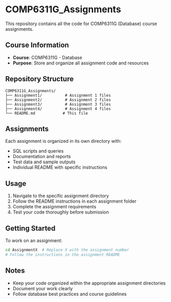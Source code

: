 # COMP6311G_Assignments

This repository contains all the code for COMP6311G (Database) course assignments.

## Course Information
- **Course**: COMP6311G - Database
- **Purpose**: Store and organize all assignment code and resources

## Repository Structure

```
COMP6311G_Assignments/
├── Assignment1/          # Assignment 1 files
├── Assignment2/          # Assignment 2 files
├── Assignment3/          # Assignment 3 files
├── Assignment4/          # Assignment 4 files
└── README.md            # This file
```

## Assignments

Each assignment is organized in its own directory with:
- SQL scripts and queries
- Documentation and reports
- Test data and sample outputs
- Individual README with specific instructions

## Usage

1. Navigate to the specific assignment directory
2. Follow the README instructions in each assignment folder
3. Complete the assignment requirements
4. Test your code thoroughly before submission

## Getting Started

To work on an assignment:
```bash
cd AssignmentX  # Replace X with the assignment number
# Follow the instructions in the assignment README
```

## Notes
- Keep your code organized within the appropriate assignment directories
- Document your work clearly
- Follow database best practices and course guidelines
